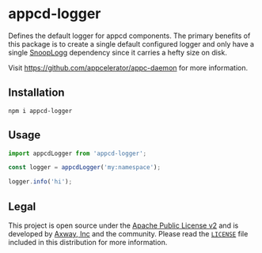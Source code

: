 # appcd-logger

Defines the default logger for appcd components. The primary benefits of this package is to create a
single default configured logger and only have a single
[SnoopLogg](https://www.npmjs.com/package/snooplogg) dependency since it carries a hefty size on
disk.

Visit https://github.com/appcelerator/appc-daemon for more information.

## Installation

	npm i appcd-logger

## Usage

```js
import appcdLogger from 'appcd-logger';

const logger = appcdLogger('my:namespace');

logger.info('hi');
```

## Legal

This project is open source under the [Apache Public License v2][1] and is developed by
[Axway, Inc](http://www.axway.com/) and the community. Please read the [`LICENSE`][1] file included
in this distribution for more information.

[1]: https://github.com/appcelerator/appc-daemon/blob/master/packages/appcd-logger/LICENSE
